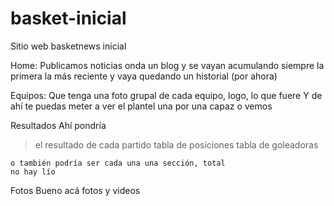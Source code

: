 # basket-inicial
Sitio web basketnews inicial




Home:
Publicamos noticias onda un blog y se vayan acumulando siempre la primera la más reciente y vaya quedando un historial (por ahora)

Equipos:
Que tenga una foto grupal de cada equipo, logo, lo que fuere
Y de ahí te puedas meter a ver el plantel una por una capaz o vemos


Resultados
Ahí pondría
> el resultado de cada partido
> tabla de posiciones
> tabla de goleadoras

    o también podría ser cada una una sección, total
    no hay lío

Fotos
    Bueno acá fotos y videos
